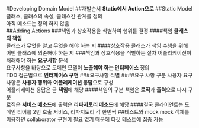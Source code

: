 #Developing Domain Model
##개발순서
**Static에서 Action으로**
##Static Model
클래스, 클래스의 속성, 클래스간 관계를 정의    
아직 메소드는 정의 하지 않음    
##Adding Actions
###책임과 상호작용을 식별하여 행위를 결정
####책임
**클래스의 책임**    
클래스가 무엇을 알고 무엇을 해야 하는 지
####상호작용
클래스가 책임 수행을 위해 어떤 클래스에 의존해야 하는 지
###책임과 상호작용을 식별하는 절차
어플리케이션이 처래해야 하는 **요구사항** 분석   
요구사항을 바탕으로 도메인 모델이 **노출해야 하는 인터페이스** 정의    
TDD 접근법으로 **인터페이스 구현**
###요구사항 식별
####요구 사항 구분
사용자 요구사항은 **사용자 행위**와 **어플레케이션 응답**으로 구성    
어플리케이션 응답은 곧 **책임**에 해당
####책임의 구분
책임은 **로직**과 **출력**으로 다시 구분    
로직은 **서비스 메소드**에 출력은 **리파지토리 메소드**에 해당
####결국 클라이언트는 도메인 티어를 2번 호출
서비스, 리파지토리 각 한번씩
##테스트와 mock
mock 객체를 이용하면 collaborator 구현이 필요 없기 때문에 타깃 테스트에 집중 가능